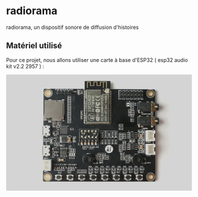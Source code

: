 # radiorama
radiorama, un dispositif sonore de diffusion d'histoires

## Matériel utilisé

Pour ce projet, nous allons utiliser une carte à base d'ESP32 ( esp32 audio kit v2.2 2957 ) :

![AudioKit utilisé ](https://github.com/julienrat/radiorama/blob/main/Documents%20techniques/AudioKit/audio-toolkit.png)

